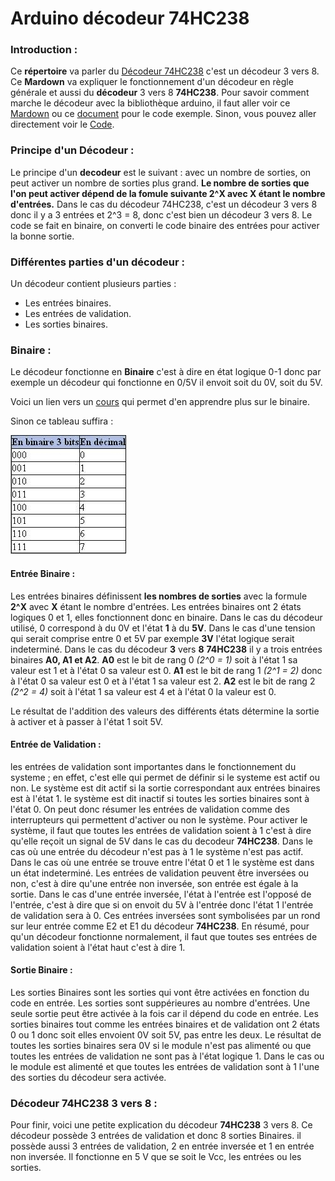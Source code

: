 # Arduino décodeur 74HC238

### Introduction :

Ce __répertoire__ va parler du [Décodeur 74HC238](https://github.com/J3R5/Arduino_decodeur/blob/main/datasheet/74HC238.PDF) c'est un décodeur 3 vers 8. Ce **Mardown** va expliquer le fonctionnement d'un décodeur en règle générale et aussi du **décodeur** 3 vers 8 **74HC238**. Pour savoir comment marche le décodeur avec la bibliothèque arduino, il faut aller voir ce [Mardown](https://github.com/J3R5/Arduino_decodeur/blob/main/Biblioth%C3%A8que/Explication.md) ou ce [document](https://github.com/J3R5/Arduino_decodeur/blob/main/Documentation/Decodeur_74HC238.pdf) pour le code exemple. Sinon, vous pouvez aller directement voir le [Code]().

### Principe d'un Décodeur :

Le principe d'un **decodeur** est le suivant : avec un nombre de sorties, on peut activer un nombre de sorties plus grand. **Le nombre de sorties que l'on peut activer dépend de la fomule suivante 2^X avec X étant le nombre d'entrées.** Dans le cas du décodeur 74HC238, c'est un décodeur 3 vers 8 donc il y a 3 entrées et 2^3 = 8, donc c'est bien un décodeur 3 vers 8. Le code se fait en binaire, on converti le code binaire des entrées pour activer la bonne sortie.

### Différentes parties d'un décodeur :

Un décodeur contient plusieurs parties :

* Les entrées binaires.
* Les entrées de validation.
* Les sorties binaires.

### Binaire :

Le décodeur fonctionne en **Binaire** c'est à dire en état logique 0-1 donc par exemple un décodeur qui fonctionne en 0/5V il envoit soit du 0V, soit du 5V. 

Voici un lien vers un [cours](https://lehollandaisvolant.net/tuto/bin/) qui permet d'en apprendre plus sur le binaire.

Sinon ce tableau suffira :

![Tableau binaire 3 bits](https://github.com/J3R5/Arduino_decodeur/blob/main/datasheet/photo_tableau_binaire.png)

#### Entrée Binaire : 

  Les entrées binaires définissent **les nombres de sorties** avec la formule **2^X** avec **X** étant le nombre d'entrées. Les entrées binaires ont 2 états logiques 0 et 1, elles fonctionnent donc en binaire. Dans le cas du décodeur utilisé, 0 correspond à du 0V et l'état **1** à du **5V**. Dans le cas d'une tension qui serait comprise entre 0 et 5V par exemple **3V** l'état logique serait indeterminé. Dans le cas du décodeur **3** vers **8** **74HC238** il y a trois entrées binaires **A0, A1 et A2**. **A0** est le bit de rang 0 _(2^0 = 1)_ soit à l'état 1 sa valeur est 1 et à l'état 0 sa valeur est 0. **A1** est le bit de rang 1 _(2^1 = 2)_ donc à l'état 0 sa valeur est 0 et à l'état 1 sa valeur est 2. **A2** est le bit de rang 2 _(2^2 = 4)_ soit à l'état 1 sa valeur est 4 et à l'état 0 la valeur est 0.

Le résultat de l'addition des valeurs des différents états détermine la sortie à activer et à passer à l'état 1 soit 5V.

#### Entrée de Validation :

  les entrées de validation sont importantes dans le fonctionnement du systeme ; en effet, c'est elle qui permet de définir si le systeme est actif ou non. Le système est dit actif si la sortie correspondant aux entrées binaires est à l'état 1. le système est dit inactif si toutes les sorties binaires sont à l'état 0. On peut donc résumer les entrées de validation comme des interrupteurs qui permettent d'activer ou non le système. Pour activer le système, il faut que toutes les entrées de validation soient à 1 c'est à dire qu'elle reçoit un signal de 5V dans le cas du decodeur **74HC238**. Dans le cas où une entrée du décodeur n'est pas à 1 le système n'est pas actif. Dans le cas où une entrée se trouve entre l'état 0 et 1 le système est dans un état indeterminé. Les entrées de validation peuvent être inversées ou non,  c'est à dire qu'une entrée non inversée, son entrée est égale à la sortie. Dans le cas d'une entrée inversée, l'état à l'entrée est l'opposé de l'entrée,  c'est à dire que si on envoit du 5V à l'entrée donc l'état 1 l'entrée de validation sera à 0. Ces entrées inversées sont symbolisées par un rond sur leur entrée comme E2 et E1 du décodeur **74HC238**. En résumé, pour qu'un décodeur fonctionne normalement, il faut que toutes ses entrées de validation soient à l'état haut c'est à dire 1.

#### Sortie Binaire :

  Les sorties Binaires sont les sorties qui vont être activées en fonction du code en entrée. Les sorties sont suppérieures au nombre d'entrées. Une seule sortie peut être activée à la fois car il dépend du code en entrée. Les sorties binaires tout comme les entrées binaires et de validation ont 2 états 0 ou 1 donc soit elles envoient 0V soit 5V, pas entre les deux. Le résultat de toutes les sorties binaires sera 0V si le module n'est pas alimenté ou que toutes les entrées de validation ne sont pas à l'état logique 1. Dans le cas ou le module est alimenté et que toutes les entrées de validation sont à 1 l'une des sorties du décodeur sera activée.

### Décodeur 74HC238 3 vers 8 :

  Pour finir, voici une petite explication du décodeur **74HC238** 3 vers 8. Ce décodeur possède 3 entrées de validation et donc 8 sorties Binaires. il possède aussi 3 entrées de validation, 2 en entrée inversée et 1 en entrée non inversée. Il fonctionne en 5 V que se soit le Vcc, les entrées ou les sorties.



